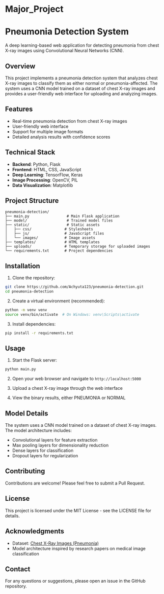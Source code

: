 # Major_Project
# Pneumonia Detection System

A deep learning-based web application for detecting pneumonia from chest X-ray images using Convolutional Neural Networks (CNN).

## Overview

This project implements a pneumonia detection system that analyzes chest X-ray images to classify them as either normal or pneumonia-affected. The system uses a CNN model trained on a dataset of chest X-ray images and provides a user-friendly web interface for uploading and analyzing images.

## Features

- Real-time pneumonia detection from chest X-ray images
- User-friendly web interface
- Support for multiple image formats
- Detailed analysis results with confidence scores


## Technical Stack

- **Backend**: Python, Flask
- **Frontend**: HTML, CSS, JavaScript
- **Deep Learning**: TensorFlow, Keras
- **Image Processing**: OpenCV, PIL
- **Data Visualization**: Matplotlib

## Project Structure

```
pneumonia-detection/
├── main.py                 # Main Flask application
├── model/                  # Trained model files
├── static/                 # Static assets
│   ├── css/               # Stylesheets
│   ├── js/                # JavaScript files
│   └── images/            # Image assets
├── templates/             # HTML templates
├── uploads/               # Temporary storage for uploaded images
└── requirements.txt       # Project dependencies
```

## Installation

1. Clone the repository:
```bash
git clone https://github.com/Achyuta123/pneumonia-detection.git
cd pneumonia-detection
```

2. Create a virtual environment (recommended):
```bash
python -m venv venv
source venv/bin/activate  # On Windows: venv\Scripts\activate
```

3. Install dependencies:
```bash
pip install -r requirements.txt
```

## Usage

1. Start the Flask server:
```bash
python main.py
```

2. Open your web browser and navigate to `http://localhost:5000`

3. Upload a chest X-ray image through the web interface

4. View the binary results, either PNEUMONIA or NORMAL

## Model Details

The system uses a CNN model trained on a dataset of chest X-ray images. The model architecture includes:
- Convolutional layers for feature extraction
- Max pooling layers for dimensionality reduction
- Dense layers for classification
- Dropout layers for regularization

## Contributing

Contributions are welcome! Please feel free to submit a Pull Request.

## License

This project is licensed under the MIT License - see the LICENSE file for details.

## Acknowledgments

- Dataset: [Chest X-Ray Images (Pneumonia)](https://www.kaggle.com/datasets/paultimothymooney/chest-xray-pneumonia)
- Model architecture inspired by research papers on medical image classification

## Contact

For any questions or suggestions, please open an issue in the GitHub repository.
